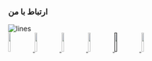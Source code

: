 <section id="contact" class="site-section section-form text-center">
            <div class="container">
                <h3>ارتباط با من</h3>
                <img src="{% static 'img/lines.svg' %}" class="img-lines" alt="lines">
                    <div class="row">
                        <a href='mailto:behzad.azadi2693@gmail.com'> <img style='width:10%; height:10%' src="https://personal-behzadazadi2693.fandogh.cloud/static/img/email.png"> </a>
                        <a href='https://github.com/behzad-azadi2693/'> <img style='width:10%; height:10%' src="https://personal-behzadazadi2693.fandogh.cloud/static/img/github.png"> </a>
                        <a href='https://wa.me/+989032627632'> <img style='width:10%; height:10%' src="https://personal-behzadazadi2693.fandogh.cloud/static/img/whatsapp.png"> </a>
                        <a href='tel:+989032627632'> <img style='width:10%; height:10%' src="https://personal-behzadazadi2693.fandogh.cloud/static/img/phone.png"> </a>
                        <a href=''> <img style='width:10%; height:10%' src="https://personal-behzadazadi2693.fandogh.cloud/static/img/insta.png"> </a>
                        <a href='https://telegram.me/behzad_azadi2693'> <img style='width:10%; height:10%' src="https://personal-behzadazadi2693.fandogh.cloud/static/img/telegram.png"> </a>
                    </div>
            </div>
        </section><!-- /.section-form -->